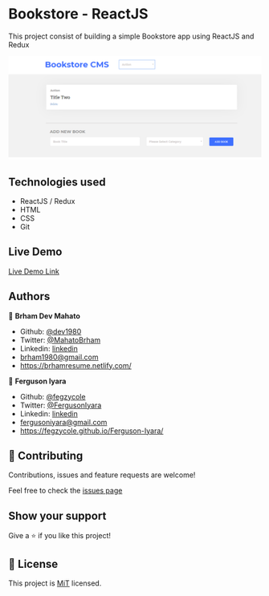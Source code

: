 # Bookstore - ReactJS
This project consist of building a simple Bookstore app using ReactJS and Redux

<img src="public/screenshot.png" >

## Technologies used

- ReactJS / Redux
- HTML
- CSS
- Git

## Live Demo

[Live Demo Link](https://react-redux-bookstore.herokuapp.com/)

## Authors

👤 **Brham Dev Mahato**

-   Github: [@dev1980](https://github.com/dev1980)
-   Twitter: [@MahatoBrham](https://twitter.com/MahatoBrham)
-   Linkedin: [linkedin](https://www.linkedin.com/in/dev1980/)
-   <brham1980@gmail.com>
-   <https://brhamresume.netlify.com/>

👤 **Ferguson Iyara**

-   Github: [@fegzycole](https://github.com/fegzycole)
-   Twitter: [@FergusonIyara](https://twitter.com/fergusoniyara)
-   Linkedin: [linkedin](https://www.linkedin.com/in/ferguson-iyara/)
-   <fergusoniyara@gmail.com>
-   <https://fegzycole.github.io/Ferguson-Iyara/>

## 🤝 Contributing

Contributions, issues and feature requests are welcome!

Feel free to check the [issues page](https://github.com/dev1980/react-bookstore/issues)

## Show your support

Give a ⭐️ if you like this project!

## 📝 License

This project is [MiT](https://opensource.org/licenses/MIT) licensed.

